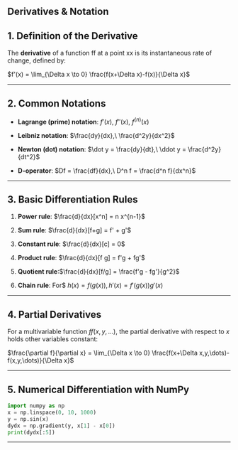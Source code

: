 ## Derivatives & Notation

## 1. Definition of the Derivative

The **derivative** of a function ff at a point xx is its instantaneous rate of change, defined by:

$f'(x) = \lim_{\Delta x \to 0} \frac{f(x+\Delta x)-f(x)}{\Delta x}$

---

## 2. Common Notations

- **Lagrange (prime) notation**: $f'(x),\ f''(x),\ f^{(n)}(x)$
    
- **Leibniz notation**: $\frac{dy}{dx},\ \frac{d^2y}{dx^2}$
    
- **Newton (dot) notation**: $\dot y = \frac{dy}{dt},\ \ddot y = \frac{d^2y}{dt^2}$
    
- **D-operator**: $Df = \frac{df}{dx},\ D^n f = \frac{d^n f}{dx^n}$
    

---

## 3. Basic Differentiation Rules

1. **Power rule**: $\frac{d}{dx}[x^n] = n x^{n-1}$
    
2. **Sum rule**: $\frac{d}{dx}[f+g] = f' + g'$
    
3. **Constant rule**: $\frac{d}{dx}[c] = 0$
    
4. **Product rule**: $\frac{d}{dx}[f g] = f'g + fg'$
    
5. **Quotient rule**:$\frac{d}{dx}[f/g] = \frac{f'g - fg'}{g^2}$
    
6. **Chain rule**: For$ $h(x)=f(g(x)), h′(x)=f′(g(x))g′(x)$
    

---

## 4. Partial Derivatives

For a multivariable function $ff(x,y,\dots)$, the partial derivative with respect to $x$ holds other variables constant:

$\frac{\partial f}{\partial x} = \lim_{\Delta x \to 0} \frac{f(x+\Delta x,y,\dots)-f(x,y,\dots)}{\Delta x}$

---

## 5. Numerical Differentiation with NumPy

```python
import numpy as np
x = np.linspace(0, 10, 1000)
y = np.sin(x)
dydx = np.gradient(y, x[1] - x[0])
print(dydx[:5])
```

---